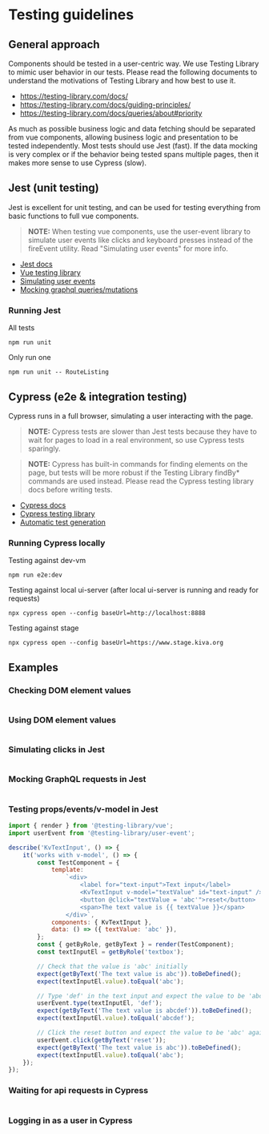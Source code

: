 # Testing guidelines

## General approach

Components should be tested in a user-centric way. We use Testing Library to mimic user behavior in our tests. Please read the following documents to understand the motivations of Testing Library and how best to use it.

- https://testing-library.com/docs/
- https://testing-library.com/docs/guiding-principles/
- https://testing-library.com/docs/queries/about#priority

As much as possible business logic and data fetching should be separated from vue components, allowing business logic and presentation to be tested independently. Most tests should use Jest (fast). If the data mocking is very complex or if the behavior being tested spans multiple pages, then it makes more sense to use Cypress (slow).

## Jest (unit testing)

Jest is excellent for unit testing, and can be used for testing everything from basic functions to full vue components.

> **NOTE:** When testing vue components, use the user-event library to simulate user events like clicks and keyboard presses instead of the fireEvent utility. Read "Simulating user events" for more info.

- [Jest docs](https://jestjs.io/docs/using-matchers)
- [Vue testing library](https://testing-library.com/docs/vue-testing-library/intro)
- [Simulating user events](https://testing-library.com/docs/user-event/intro/)
- [Mocking graphql queries/mutations](https://github.com/mike-gibson/mock-apollo-client/tree/release/0.x)

### Running Jest

All tests
```
npm run unit
```

Only run one
```
npm run unit -- RouteListing
```

## Cypress (e2e & integration testing)

Cypress runs in a full browser, simulating a user interacting with the page.

> **NOTE:** Cypress tests are slower than Jest tests because they have to wait for pages to load in a real environment, so use Cypress tests sparingly.

> **NOTE:** Cypress has built-in commands for finding elements on the page, but tests will be more robust if the Testing Library findBy* commands are used instead. Please read the Cypress testing library docs before writing tests.

- [Cypress docs](https://docs.cypress.io/guides/core-concepts/introduction-to-cypress)
- [Cypress testing library](https://testing-library.com/docs/cypress-testing-library/intro/)
- [Automatic test generation](https://docs.cypress.io/guides/core-concepts/cypress-studio)

### Running Cypress locally

Testing against dev-vm
```
npm run e2e:dev
```

Testing against local ui-server (after local ui-server is running and ready for requests)
```
npx cypress open --config baseUrl=http://localhost:8888
```

Testing against stage
```
npx cypress open --config baseUrl=https://www.stage.kiva.org
```

## Examples

### Checking DOM element values

```js
```

### Using DOM element values

```js
```

### Simulating clicks in Jest

```js
```

### Mocking GraphQL requests in Jest

```js
```

### Testing props/events/v-model in Jest

```js
import { render } from '@testing-library/vue';
import userEvent from '@testing-library/user-event';

describe('KvTextInput', () => {
	it('works with v-model', () => {
		const TestComponent = {
			template:
				`<div>
					<label for="text-input">Text input</label>
					<KvTextInput v-model="textValue" id="text-input" />
					<button @click="textValue = 'abc'">reset</button>
					<span>The text value is {{ textValue }}</span>
				</div>`,
			components: { KvTextInput },
			data: () => ({ textValue: 'abc' }),
		};
		const { getByRole, getByText } = render(TestComponent);
		const textInputEl = getByRole('textbox');

		// Check that the value is 'abc' initially
		expect(getByText('The text value is abc')).toBeDefined();
		expect(textInputEl.value).toEqual('abc');

		// Type 'def' in the text input and expect the value to be 'abcdef' now
		userEvent.type(textInputEl, 'def');
		expect(getByText('The text value is abcdef')).toBeDefined();
		expect(textInputEl.value).toEqual('abcdef');

		// Click the reset button and expect the value to be 'abc' again
		userEvent.click(getByText('reset'));
		expect(getByText('The text value is abc')).toBeDefined();
		expect(textInputEl.value).toEqual('abc');
	});
});
```

### Waiting for api requests in Cypress

```js
```

### Logging in as a user in Cypress

```js
```
